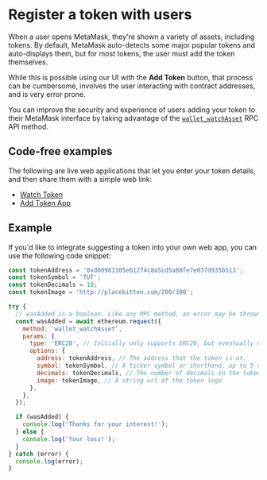 # Register a token with users

When a user opens MetaMask, they're shown a variety of assets, including tokens.
By default, MetaMask auto-detects some major popular tokens and auto-displays them, but for most
tokens, the user must add the token themselves.

While this is possible using our UI with the **Add Token** button, that process can be cumbersome,
involves the user interacting with contract addresses, and is very error prone.

You can improve the security and experience of users adding your token to their MetaMask interface
by taking advantage of the [`wallet_watchAsset`](../reference/rpc-api.md#wallet_watchasset) RPC API
method.

## Code-free examples

The following are live web applications that let you enter your token details, and then share them
with a simple web link:

- [Watch Token](https://vittominacori.github.io/watch-token/create/)
- [Add Token App](https://metamask.github.io/Add-Token/#edit)

## Example

If you'd like to integrate suggesting a token into your own web app, you can use the following code
snippet:

```javascript
const tokenAddress = '0xd00981105e61274c8a5cd5a88fe7e037d935b513';
const tokenSymbol = 'TUT';
const tokenDecimals = 18;
const tokenImage = 'http://placekitten.com/200/300';

try {
  // wasAdded is a boolean. Like any RPC method, an error may be thrown.
  const wasAdded = await ethereum.request({
    method: 'wallet_watchAsset',
    params: {
      type: 'ERC20', // Initially only supports ERC20, but eventually more!
      options: {
        address: tokenAddress, // The address that the token is at.
        symbol: tokenSymbol, // A ticker symbol or shorthand, up to 5 chars.
        decimals: tokenDecimals, // The number of decimals in the token
        image: tokenImage, // A string url of the token logo
      },
    },
  });

  if (wasAdded) {
    console.log('Thanks for your interest!');
  } else {
    console.log('Your loss!');
  }
} catch (error) {
  console.log(error);
}
```
